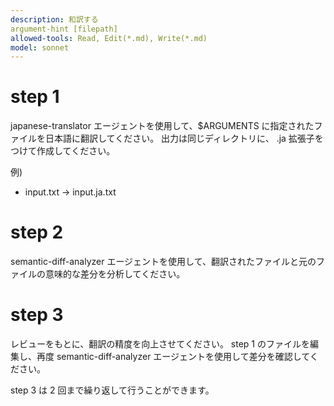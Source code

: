 ```yaml
---
description: 和訳する
argument-hint [filepath]
allowed-tools: Read, Edit(*.md), Write(*.md)
model: sonnet
---
```


# step 1

japanese-translator エージェントを使用して、$ARGUMENTS に指定されたファイルを日本語に翻訳してください。
出力は同じディレクトリに、 .ja 拡張子をつけて作成してください。

例)

- input.txt -> input.ja.txt

# step 2

semantic-diff-analyzer エージェントを使用して、翻訳されたファイルと元のファイルの意味的な差分を分析してください。

# step 3

レビューをもとに、翻訳の精度を向上させてください。
step 1 のファイルを編集し、再度 semantic-diff-analyzer エージェントを使用して差分を確認してください。

step 3 は 2 回まで繰り返して行うことができます。
